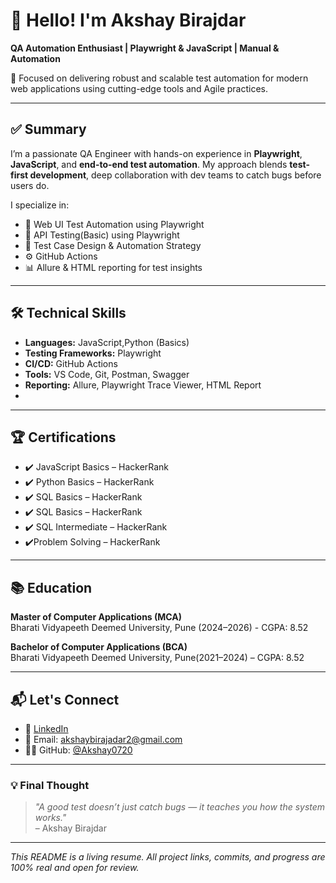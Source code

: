 # 👋 Hello! I'm Akshay Birajdar

**QA Automation Enthusiast | Playwright & JavaScript | Manual & Automation**

🎯 Focused on delivering robust and scalable test automation for modern web applications using cutting-edge tools and Agile practices.

---

## ✅ Summary

I’m a passionate QA Engineer with hands-on experience in **Playwright**, **JavaScript**, and **end-to-end test automation**. My approach blends **test-first development**, deep collaboration with dev teams to catch bugs before users do.

I specialize in:
- 🎯 Web UI Test Automation using Playwright
- 🔁 API Testing(Basic) using Playwright
- 🧪 Test Case Design & Automation Strategy
- ⚙️ GitHub Actions
- 📊 Allure & HTML reporting for test insights

---

## 🛠️ Technical Skills

- **Languages:** JavaScript,Python (Basics)
- **Testing Frameworks:** Playwright
- **CI/CD:** GitHub Actions
- **Tools:** VS Code, Git, Postman, Swagger
- **Reporting:** Allure, Playwright Trace Viewer, HTML Report
- 
---

## 🏆 Certifications

- ✔️ JavaScript Basics – HackerRank  
- ✔️ Python Basics – HackerRank
- ✔️ SQL Basics – HackerRank
- ✔️ SQL Basics – HackerRank
- ✔️ SQL Intermediate – HackerRank
- ✔️Problem Solving – HackerRank

---

## 📚 Education

**Master of Computer Applications (MCA)**  
Bharati Vidyapeeth Deemed University, Pune (2024–2026) - CGPA: 8.52

**Bachelor of Computer Applications (BCA)**  
Bharati Vidyapeeth Deemed University, Pune(2021–2024) – CGPA: 8.52

---

## 📬 Let's Connect

- 🔗 [LinkedIn](https://www.linkedin.com/in/akshay-birajdar-3766a5253/)  
- 📧 Email: akshaybirajadar2@gmail.com 
- 🧑‍💻 GitHub: [@Akshay0720](https://github.com/Akshay0720)

---

### 💡 Final Thought

> _"A good test doesn’t just catch bugs — it teaches you how the system works."_  
> – Akshay Birajdar

---

_This README is a living resume. All project links, commits, and progress are 100% real and open for review._
